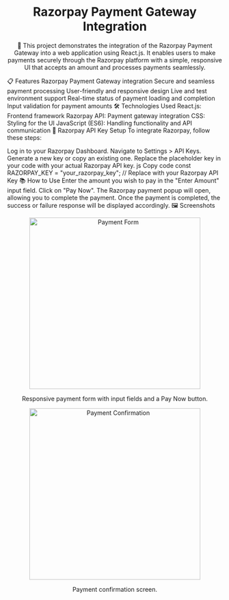<h1 align="center">Razorpay Payment Gateway Integration</h1> <p align="center"> 🚀 This project demonstrates the integration of the Razorpay Payment Gateway into a web application using React.js. It enables users to make payments securely through the Razorpay platform with a simple, responsive UI that accepts an amount and processes payments seamlessly. </p>
📋 Features
Razorpay Payment Gateway integration
Secure and seamless payment processing
User-friendly and responsive design
Live and test environment support
Real-time status of payment loading and completion
Input validation for payment amounts
🛠️ Technologies Used
React.js: Frontend framework
Razorpay API: Payment gateway integration
CSS: Styling for the UI
JavaScript (ES6): Handling functionality and API communication
🔑 Razorpay API Key Setup
To integrate Razorpay, follow these steps:

Log in to your Razorpay Dashboard.
Navigate to Settings > API Keys.
Generate a new key or copy an existing one.
Replace the placeholder key in your code with your actual Razorpay API key.
js
Copy code
const RAZORPAY_KEY = "your_razorpay_key"; // Replace with your Razorpay API Key
📚 How to Use
Enter the amount you wish to pay in the "Enter Amount" input field.
Click on "Pay Now".
The Razorpay payment popup will open, allowing you to complete the payment.
Once the payment is completed, the success or failure response will be displayed accordingly.
🖼️ Screenshots
<p align="center"> <img src="link-to-your-screenshot.png" alt="Payment Form" width="400"> </p> <p align="center">Responsive payment form with input fields and a Pay Now button.</p> <p align="center"> <img src="link-to-your-screenshot2.png" alt="Payment Confirmation" width="400"> </p> <p align="center">Payment confirmation screen.</p>
